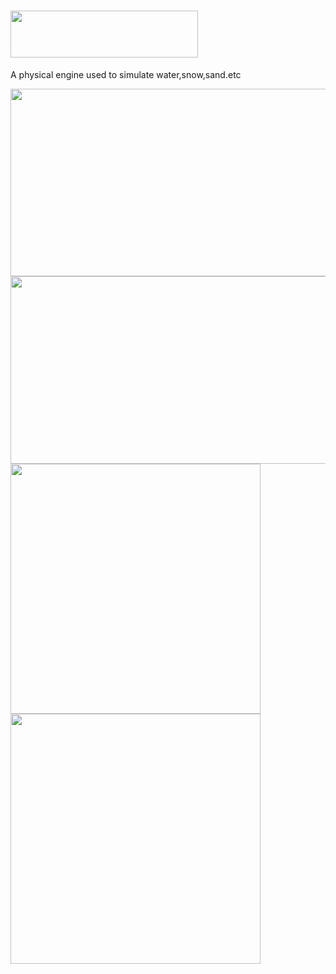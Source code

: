 # <div align=left><img width="300" height="75" src="https://github.com/YiYiXia/Flame/blob/master/MPM/Flame.png"/></div>
A physical engine used to simulate water,snow,sand.etc

<div align=float><img width="600" height="300" src="https://github.com/YiYiXia/Flame/blob/master/MPM/18.05.27_SAND2.gif"/><img width="600" height="300" src="https://github.com/YiYiXia/Flame/blob/master/MPM/18.05.27_SAND8.gif"/><img width="400" height="400" src="https://github.com/YiYiXia/Flame/blob/master/MPM/18.05.26_SAND8.gif"/><img width="400" height="400" src="https://github.com/YiYiXia/Flame/blob/master/MPM/18.05.24_Snow.gif"/></div>

